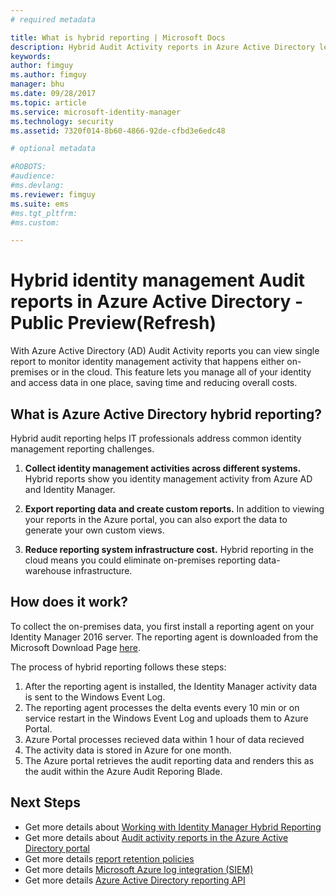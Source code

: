 ```yaml
---
# required metadata

title: What is hybrid reporting | Microsoft Docs
description: Hybrid Audit Activity reports in Azure Active Directory lets you view both cloud and on-premises audited events.
keywords:
author: fimguy
ms.author: fimguy
manager: bhu
ms.date: 09/28/2017
ms.topic: article
ms.service: microsoft-identity-manager
ms.technology: security
ms.assetid: 7320f014-8b60-4866-92de-cfbd3e6edc48

# optional metadata

#ROBOTS:
#audience:
#ms.devlang:
ms.reviewer: fimguy
ms.suite: ems
#ms.tgt_pltfrm:
#ms.custom:

---
```


# Hybrid identity management Audit reports in Azure Active Directory - Public Preview(Refresh)
With Azure Active Directory (AD) Audit Activity reports you can view single report to monitor identity management activity that happens either on-premises or in the cloud. This feature lets you manage all of your identity and access data in one place,  saving time and reducing overall costs.

## What is Azure Active Directory hybrid reporting?
Hybrid audit reporting helps IT professionals address common identity management reporting challenges.

1. **Collect identity management activities across different systems.** Hybrid reports show you identity management activity from Azure AD and Identity Manager.

2. **Export reporting data and create custom reports.** In addition to viewing your reports in the Azure portal, you can also export the data to generate your own custom views.

3. **Reduce reporting system infrastructure cost.** Hybrid reporting in the cloud means you could eliminate on-premises reporting data-warehouse infrastructure.

## How does it work?

To collect the on-premises data, you first install a reporting agent on your Identity Manager 2016 server. The reporting agent is downloaded from the Microsoft Download Page [here](https://www.microsoft.com/download/details.aspx?id=55112).

The process of hybrid reporting follows these steps:
1. After the reporting agent is installed, the Identity Manager activity data is sent to the Windows Event Log.
2. The reporting agent processes the delta events every 10 min or on service restart in the Windows Event Log and uploads them to Azure Portal.
3. Azure Portal processes recieved data within 1 hour of data recieved
4. The activity data is stored in Azure for one month.
5. The Azure portal retrieves the audit reporting data and renders this as the audit within the Azure Audit Reporing Blade.

## Next Steps
- Get more details about [Working with Identity Manager Hybrid Reporting](working-with-identity-manager-hybrid-reporting.md)
- Get more details about [Audit activity reports in the Azure Active Directory portal](https://docs.microsoft.com/azure/active-directory/active-directory-reporting-activity-audit-logs)
- Get more details [report retention policies](https://docs.microsoft.com/azure/active-directory/active-directory-reporting-retention)
- Get more details [Microsoft Azure log integration (SIEM)](https://docs.microsoft.com/azure/security/security-azure-log-integration-overview)
- Get more details [Azure Active Directory reporting API](https://docs.microsoft.com/azure/active-directory/active-directory-reporting-api-getting-started)
